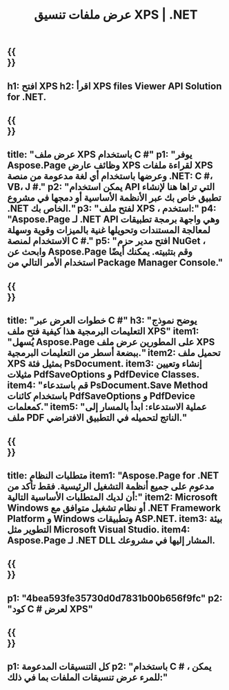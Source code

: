 ﻿---
translation: true
template: /_templates/_viewer-child-net.md
title: عرض ملفات تنسيق XPS | .NET
weight: 170
url: /net/viewer/xps/
description: 'افتح لعرض ملفات XPS. التعليمات البرمجية المصدر C # لتحميل مستندات XPS وعرضها وعرضها على .NET Framework Platform و Windows وتطبيقات ASP.NET.'
informat: XPS
otherformats: EPS PS
---

{{<section banner>}}
---
h1: افتح XPS
h2: اقرأ XPS files Viewer API Solution for .NET.
---

{{<section overview>}}
---
title: "عرض ملف XPS باستخدام C #"
p1: "يوفر Aspose.Page وظائف عارض XPS لقراءة ملفات XPS وعرضها باستخدام أي لغة مدعومة من منصة .NET: C #، VB، J #."
p2: "يمكن استخدام API التي تراها هنا لإنشاء تطبيق خاص بك عبر الأنظمة الأساسية أو دمجها في مشروع .NET الخاص بك."
p3: "لفتح ملف XPS ، استخدم:"
p4: "Aspose.Page لـ .NET API وهي واجهة برمجة تطبيقات لمعالجة المستندات وتحويلها غنية بالميزات وقوية وسهلة الاستخدام لمنصة C #."
p5: "افتح مدير حزم NuGet ، وابحث عن Aspose.Page وقم بتثبيته. يمكنك أيضًا استخدام الأمر التالي من Package Manager Console."
---

{{<section feature1>}}
---
title: "خطوات العرض عبر C #"
h3: "يوضح نموذج التعليمات البرمجية هذا كيفية فتح ملف XPS"
item1: "يُسهل Aspose.Page على المطورين عرض ملف XPS ببضعة أسطر من التعليمات البرمجية."
item2: تحميل ملف XPS بمثيل فئة PsDocument.
item3: إنشاء وتعيين مثيلات PdfSaveOptions و PdfDevice Classes.
item4: "قم باستدعاء PsDocument.Save Method باستخدام كائنات PdfSaveOptions و PdfDevice كمعلمات."
item5: "عملية الاستدعاء: ابدأ بالمسار إلى ملف PDF الناتج لتحميله في التطبيق الافتراضي."
---

{{<section feature2>}}
---
title: متطلبات النظام
item1: "Aspose.Page for .NET مدعوم على جميع أنظمة التشغيل الرئيسية. فقط تأكد من أن لديك المتطلبات الأساسية التالية:"
item2: Microsoft Windows أو نظام تشغيل متوافق مع .NET Framework Platform و Windows وتطبيقات ASP.NET.
item3: بيئة التطوير مثل Microsoft Visual Studio.
item4: Aspose.Page لـ .NET DLL المشار إليها في مشروعك.
---

{{<section gist>}}
---
p1: "4bea593fe35730d0d7831b00b656f9fc"
p2: "كود C # لعرض XPS"
---

{{<section otherformats>}}
---
p1: كل التنسيقات المدعومة
p2: "باستخدام C # ، يمكن للمرء عرض تنسيقات الملفات بما في ذلك:"
---

